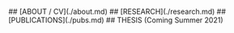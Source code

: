 <br>
## [ABOUT / CV](./about.md)
## [RESEARCH](./research.md)
## [PUBLICATIONS](./pubs.md)
## THESIS (Coming Summer 2021)


